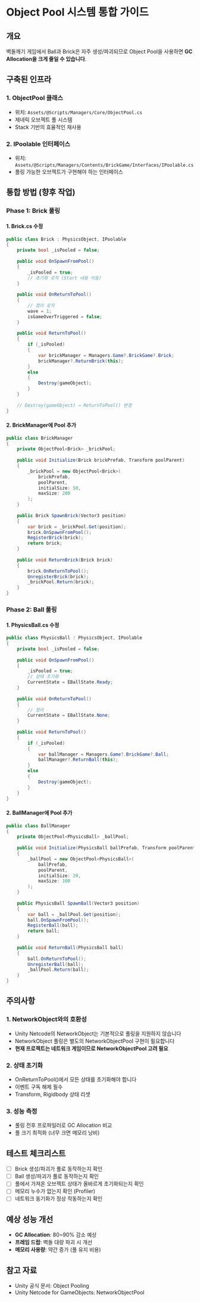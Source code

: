 # Object Pool 시스템 통합 가이드

## 개요

벽돌깨기 게임에서 Ball과 Brick은 자주 생성/파괴되므로 Object Pool을 사용하면 **GC Allocation을 크게 줄일 수 있습니다**.

## 구축된 인프라

### 1. ObjectPool<T> 클래스
- 위치: `Assets/@Scripts/Managers/Core/ObjectPool.cs`
- 제네릭 오브젝트 풀 시스템
- Stack 기반의 효율적인 재사용

### 2. IPoolable 인터페이스
- 위치: `Assets/@Scripts/Managers/Contents/BrickGame/Interfaces/IPoolable.cs`
- 풀링 가능한 오브젝트가 구현해야 하는 인터페이스

## 통합 방법 (향후 작업)

### Phase 1: Brick 풀링

#### 1. Brick.cs 수정
```csharp
public class Brick : PhysicsObject, IPoolable
{
    private bool _isPooled = false;
    
    public void OnSpawnFromPool()
    {
        _isPooled = true;
        // 초기화 로직 (Start 내용 이동)
    }
    
    public void OnReturnToPool()
    {
        // 정리 로직
        wave = 1;
        isGameOverTriggered = false;
    }
    
    public void ReturnToPool()
    {
        if (_isPooled)
        {
            var brickManager = Managers.Game?.BrickGame?.Brick;
            brickManager?.ReturnBrick(this);
        }
        else
        {
            Destroy(gameObject);
        }
    }
    
    // Destroy(gameObject) → ReturnToPool() 변경
}
```

#### 2. BrickManager에 Pool 추가
```csharp
public class BrickManager
{
    private ObjectPool<Brick> _brickPool;
    
    public void Initialize(Brick brickPrefab, Transform poolParent)
    {
        _brickPool = new ObjectPool<Brick>(
            brickPrefab, 
            poolParent, 
            initialSize: 50, 
            maxSize: 200
        );
    }
    
    public Brick SpawnBrick(Vector3 position)
    {
        var brick = _brickPool.Get(position);
        brick.OnSpawnFromPool();
        RegisterBrick(brick);
        return brick;
    }
    
    public void ReturnBrick(Brick brick)
    {
        brick.OnReturnToPool();
        UnregisterBrick(brick);
        _brickPool.Return(brick);
    }
}
```

### Phase 2: Ball 풀링

#### 1. PhysicsBall.cs 수정
```csharp
public class PhysicsBall : PhysicsObject, IPoolable
{
    private bool _isPooled = false;
    
    public void OnSpawnFromPool()
    {
        _isPooled = true;
        // 상태 초기화
        CurrentState = EBallState.Ready;
    }
    
    public void OnReturnToPool()
    {
        // 정리
        CurrentState = EBallState.None;
    }
    
    public void ReturnToPool()
    {
        if (_isPooled)
        {
            var ballManager = Managers.Game?.BrickGame?.Ball;
            ballManager?.ReturnBall(this);
        }
        else
        {
            Destroy(gameObject);
        }
    }
}
```

#### 2. BallManager에 Pool 추가
```csharp
public class BallManager
{
    private ObjectPool<PhysicsBall> _ballPool;
    
    public void Initialize(PhysicsBall ballPrefab, Transform poolParent)
    {
        _ballPool = new ObjectPool<PhysicsBall>(
            ballPrefab, 
            poolParent, 
            initialSize: 20, 
            maxSize: 100
        );
    }
    
    public PhysicsBall SpawnBall(Vector3 position)
    {
        var ball = _ballPool.Get(position);
        ball.OnSpawnFromPool();
        RegisterBall(ball);
        return ball;
    }
    
    public void ReturnBall(PhysicsBall ball)
    {
        ball.OnReturnToPool();
        UnregisterBall(ball);
        _ballPool.Return(ball);
    }
}
```

## 주의사항

### 1. NetworkObject와의 호환성
- Unity Netcode의 NetworkObject는 기본적으로 풀링을 지원하지 않습니다
- NetworkObject 풀링은 별도의 NetworkObjectPool 구현이 필요합니다
- **현재 프로젝트는 네트워크 게임이므로 NetworkObjectPool 고려 필요**

### 2. 상태 초기화
- OnReturnToPool()에서 모든 상태를 초기화해야 합니다
- 이벤트 구독 해제 필수
- Transform, Rigidbody 상태 리셋

### 3. 성능 측정
- 풀링 전후 프로파일러로 GC Allocation 비교
- 풀 크기 최적화 (너무 크면 메모리 낭비)

## 테스트 체크리스트

- [ ] Brick 생성/파괴가 풀로 동작하는지 확인
- [ ] Ball 생성/파괴가 풀로 동작하는지 확인
- [ ] 풀에서 가져온 오브젝트 상태가 올바르게 초기화되는지 확인
- [ ] 메모리 누수가 없는지 확인 (Profiler)
- [ ] 네트워크 동기화가 정상 작동하는지 확인

## 예상 성능 개선

- **GC Allocation**: 80~90% 감소 예상
- **프레임 드랍**: 벽돌 대량 파괴 시 개선
- **메모리 사용량**: 약간 증가 (풀 유지 비용)

## 참고 자료

- Unity 공식 문서: Object Pooling
- Unity Netcode for GameObjects: NetworkObjectPool

